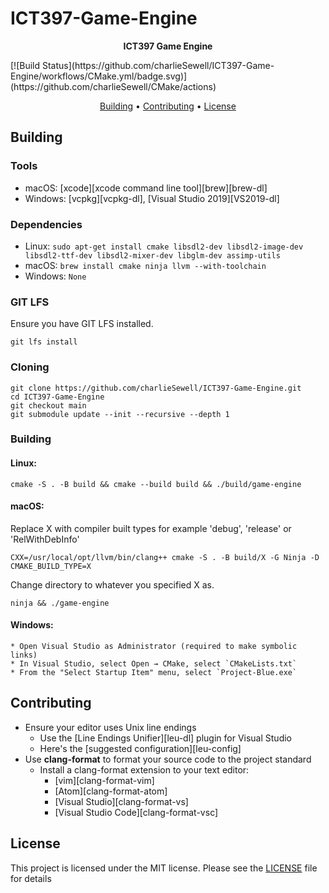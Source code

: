 # ICT397-Game-Engine
<p align=center>
  <b> ICT397 Game Engine </b>
</p>
[![Build Status](https://github.com/charlieSewell/ICT397-Game-Engine/workflows/CMake.yml/badge.svg)](https://github.com/charlieSewell/CMake/actions)
<p align="center">
  <a href="#building">Building</a> •
  <a href="#contributing">Contributing</a> •
  <a href="#license">License</a>
</p>


## Building
### Tools
* macOS: [xcode][xcode command line tool][brew][brew-dl]
* Windows: [vcpkg][vcpkg-dl], [Visual Studio 2019][VS2019-dl]

### Dependencies
* Linux: `sudo apt-get install cmake libsdl2-dev libsdl2-image-dev
    libsdl2-ttf-dev libsdl2-mixer-dev libglm-dev assimp-utils`
* macOS: `brew install cmake ninja llvm --with-toolchain`
* Windows: `None` 

### GIT LFS
Ensure you have GIT LFS installed.
```
git lfs install
```

### Cloning
```
git clone https://github.com/charlieSewell/ICT397-Game-Engine.git
cd ICT397-Game-Engine
git checkout main
git submodule update --init --recursive --depth 1
```

### Building
#### Linux:
```
cmake -S . -B build && cmake --build build && ./build/game-engine
```

#### macOS:
Replace X with compiler built types for example 'debug', 'release' or 'RelWithDebInfo'
```
CXX=/usr/local/opt/llvm/bin/clang++ cmake -S . -B build/X -G Ninja -D CMAKE_BUILD_TYPE=X
```
Change directory to whatever you specified X as.
```
ninja && ./game-engine
```

#### Windows:
    * Open Visual Studio as Administrator (required to make symbolic links)
    * In Visual Studio, select Open → CMake, select `CMakeLists.txt`
    * From the "Select Startup Item" menu, select `Project-Blue.exe`

## Contributing
* Ensure your editor uses Unix line endings
    * Use the [Line Endings Unifier][leu-dl]
      plugin for Visual Studio
    * Here's the [suggested configuration][leu-config]
* Use **clang-format** to format your source code to the project standard
    * Install a clang-format extension to your text editor:
        * [vim][clang-format-vim]
        * [Atom][clang-format-atom]
        * [Visual Studio][clang-format-vs]
        * [Visual Studio Code][clang-format-vsc]

## License
This project is licensed under the MIT license. Please see the [LICENSE](LICENSE) file
for details
